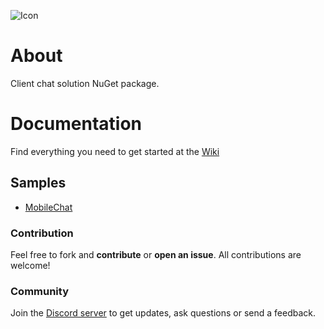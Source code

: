 ![Icon](https://i.imgur.com/AhzBf9P.png)

# About
Client chat solution NuGet package.

# Documentation
Find everything you need to get started at the [Wiki](https://github.com/jihadkhawaja/mobilechat.client/wiki)

## Samples
- [MobileChat](https://github.com/jihadkhawaja/MobileChat)

### Contribution
Feel free to fork and **contribute** or **open an issue**. All contributions are welcome!

### Community
Join the [Discord server](https://discord.gg/9KMAM2RKVC) to get updates, ask questions or send a feedback.
